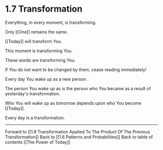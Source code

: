 # 1.7 Transformation
Everything, in every moment, is transforming. 

Only [[One]] remains the same. 

[[Today]] will transform You. 

This moment is transforming You. 

These words are transforming You. 

If You do not want to be changed by them, cease reading immediately! 

Every day You wake up as a new person. 

The person You wake up as is the person who You became as a result of yesterday's transformation. 

Who You will wake up as tomorrow depends upon who You become [[Today]]. 

Every day is a transformation. 

___

Forward to [[1.8 Transformation Applied To The Product Of The Previous Transformation]]
Back to [[1.6 Patterns and Probabilities]]
Back to table of contents [[The Power of Today]]